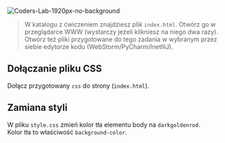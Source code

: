 ![Coders-Lab-1920px-no-background](https://user-images.githubusercontent.com/30623667/104709394-2cabee80-571f-11eb-9518-ea6a794e558e.png)


> W katalogu z ćwiczeniem znajdziesz plik `index.html`. Otwórz go w przeglądarce WWW (wystarczy jeżeli klikniesz na niego dwa razy).  
> Otwórz też pliki przygotowane do tego zadania w wybranym przez siebie edytorze kodu (WebStorm/PyCharm/InetlliJ). 


## Dołączanie pliku CSS

Dołącz przygotowany `css` do strony (`index.html`).


## Zamiana styli

W pliku `style.css` zmień kolor tła elementu body na `darkgoldenrod`.  
Kolor tła to właściwość `background-color`.
